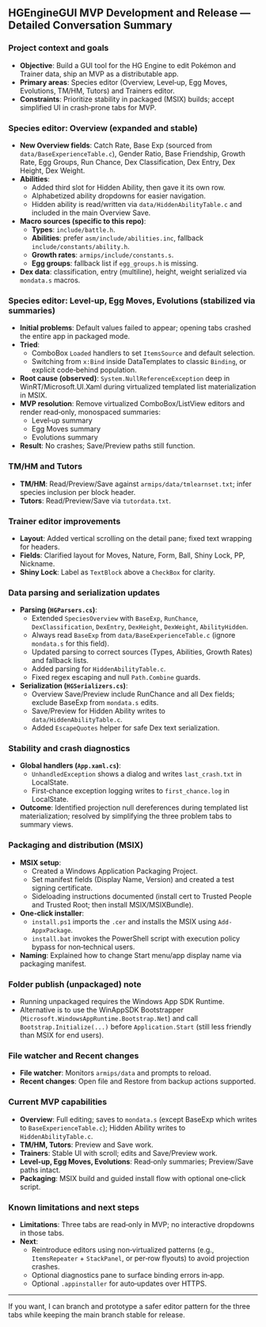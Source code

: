 ## HGEngineGUI MVP Development and Release — Detailed Conversation Summary

### Project context and goals
- **Objective**: Build a GUI tool for the HG Engine to edit Pokémon and Trainer data, ship an MVP as a distributable app.
- **Primary areas**: Species editor (Overview, Level‑up, Egg Moves, Evolutions, TM/HM, Tutors) and Trainers editor.
- **Constraints**: Prioritize stability in packaged (MSIX) builds; accept simplified UI in crash‑prone tabs for MVP.

### Species editor: Overview (expanded and stable)
- **New Overview fields**: Catch Rate, Base Exp (sourced from `data/BaseExperienceTable.c`), Gender Ratio, Base Friendship, Growth Rate, Egg Groups, Run Chance, Dex Classification, Dex Entry, Dex Height, Dex Weight.
- **Abilities**:
  - Added third slot for Hidden Ability, then gave it its own row.
  - Alphabetized ability dropdowns for easier navigation.
  - Hidden ability is read/written via `data/HiddenAbilityTable.c` and included in the main Overview Save.
- **Macro sources (specific to this repo)**:
  - **Types**: `include/battle.h`.
  - **Abilities**: prefer `asm/include/abilities.inc`, fallback `include/constants/ability.h`.
  - **Growth rates**: `armips/include/constants.s`.
  - **Egg groups**: fallback list if `egg_groups.h` is missing.
- **Dex data**: classification, entry (multiline), height, weight serialized via `mondata.s` macros.

### Species editor: Level‑up, Egg Moves, Evolutions (stabilized via summaries)
- **Initial problems**: Default values failed to appear; opening tabs crashed the entire app in packaged mode.
- **Tried**:
  - ComboBox `Loaded` handlers to set `ItemsSource` and default selection.
  - Switching from `x:Bind` inside DataTemplates to classic `Binding`, or explicit code‑behind population.
- **Root cause (observed)**: `System.NullReferenceException` deep in WinRT/Microsoft.UI.Xaml during virtualized templated list materialization in MSIX.
- **MVP resolution**: Remove virtualized ComboBox/ListView editors and render read‑only, monospaced summaries:
  - Level‑up summary
  - Egg Moves summary
  - Evolutions summary
- **Result**: No crashes; Save/Preview paths still function.

### TM/HM and Tutors
- **TM/HM**: Read/Preview/Save against `armips/data/tmlearnset.txt`; infer species inclusion per block header.
- **Tutors**: Read/Preview/Save via `tutordata.txt`.

### Trainer editor improvements
- **Layout**: Added vertical scrolling on the detail pane; fixed text wrapping for headers.
- **Fields**: Clarified layout for Moves, Nature, Form, Ball, Shiny Lock, PP, Nickname.
- **Shiny Lock**: Label as `TextBlock` above a `CheckBox` for clarity.

### Data parsing and serialization updates
- **Parsing (`HGParsers.cs`)**:
  - Extended `SpeciesOverview` with `BaseExp`, `RunChance`, `DexClassification`, `DexEntry`, `DexHeight`, `DexWeight`, `AbilityHidden`.
  - Always read `BaseExp` from `data/BaseExperienceTable.c` (ignore `mondata.s` for this field).
  - Updated parsing to correct sources (Types, Abilities, Growth Rates) and fallback lists.
  - Added parsing for `HiddenAbilityTable.c`.
  - Fixed regex escaping and null `Path.Combine` guards.
- **Serialization (`HGSerializers.cs`)**:
  - Overview Save/Preview include RunChance and all Dex fields; exclude BaseExp from `mondata.s` edits.
  - Save/Preview for Hidden Ability writes to `data/HiddenAbilityTable.c`.
  - Added `EscapeQuotes` helper for safe Dex text serialization.

### Stability and crash diagnostics
- **Global handlers (`App.xaml.cs`)**:
  - `UnhandledException` shows a dialog and writes `last_crash.txt` in LocalState.
  - First‑chance exception logging writes to `first_chance.log` in LocalState.
- **Outcome**: Identified projection null dereferences during templated list materialization; resolved by simplifying the three problem tabs to summary views.

### Packaging and distribution (MSIX)
- **MSIX setup**:
  - Created a Windows Application Packaging Project.
  - Set manifest fields (Display Name, Version) and created a test signing certificate.
  - Sideloading instructions documented (install cert to Trusted People and Trusted Root; then install MSIX/MSIXBundle).
- **One‑click installer**:
  - `install.ps1` imports the `.cer` and installs the MSIX using `Add-AppxPackage`.
  - `install.bat` invokes the PowerShell script with execution policy bypass for non‑technical users.
- **Naming**: Explained how to change Start menu/app display name via packaging manifest.

### Folder publish (unpackaged) note
- Running unpackaged requires the Windows App SDK Runtime.
- Alternative is to use the WinAppSDK Bootstrapper (`Microsoft.WindowsAppRuntime.Bootstrap.Net`) and call `Bootstrap.Initialize(...)` before `Application.Start` (still less friendly than MSIX for end users).

### File watcher and Recent changes
- **File watcher**: Monitors `armips/data` and prompts to reload.
- **Recent changes**: Open file and Restore from backup actions supported.

### Current MVP capabilities
- **Overview**: Full editing; saves to `mondata.s` (except BaseExp which writes to `BaseExperienceTable.c`); Hidden Ability writes to `HiddenAbilityTable.c`.
- **TM/HM, Tutors**: Preview and Save work.
- **Trainers**: Stable UI with scroll; edits and Save/Preview work.
- **Level‑up, Egg Moves, Evolutions**: Read‑only summaries; Preview/Save paths intact.
- **Packaging**: MSIX build and guided install flow with optional one‑click script.

### Known limitations and next steps
- **Limitations**: Three tabs are read‑only in MVP; no interactive dropdowns in those tabs.
- **Next**:
  - Reintroduce editors using non‑virtualized patterns (e.g., `ItemsRepeater` + `StackPanel`, or per‑row flyouts) to avoid projection crashes.
  - Optional diagnostics pane to surface binding errors in‑app.
  - Optional `.appinstaller` for auto‑updates over HTTPS.

---
If you want, I can branch and prototype a safer editor pattern for the three tabs while keeping the main branch stable for release.
